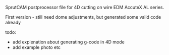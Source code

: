 SprutCAM postprocessor file for 4D cutting on wire EDM AccuteX AL series.

First version - still need dome adjustments, but generated some valid code already 

todo: 
- add explenation about generating g-code in 4D mode
- add example photo etc